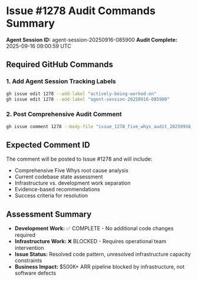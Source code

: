 # Issue #1278 Audit Commands Summary

**Agent Session ID:** agent-session-20250916-085900
**Audit Complete:** 2025-09-16 09:00:59 UTC

## Required GitHub Commands

### 1. Add Agent Session Tracking Labels
```bash
gh issue edit 1278 --add-label "actively-being-worked-on"
gh issue edit 1278 --add-label "agent-session-20250916-085900"
```

### 2. Post Comprehensive Audit Comment
```bash
gh issue comment 1278 --body-file "issue_1278_five_whys_audit_20250916_090059.md"
```

## Expected Comment ID
The comment will be posted to Issue #1278 and will include:
- Comprehensive Five Whys root cause analysis
- Current codebase state assessment
- Infrastructure vs. development work separation
- Evidence-based recommendations
- Success criteria for resolution

## Assessment Summary
- **Development Work:** ✅ COMPLETE - No additional code changes required
- **Infrastructure Work:** ❌ BLOCKED - Requires operational team intervention
- **Issue Status:** Resolved code pattern, unresolved infrastructure capacity constraints
- **Business Impact:** $500K+ ARR pipeline blocked by infrastructure, not software defects